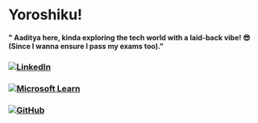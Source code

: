 # Yoroshiku!

#### " Aaditya here, kinda exploring the tech world with a laid-back vibe! 😎 (Since I wanna ensure I pass my exams too)."

### [![LinkedIn](https://img.shields.io/badge/LinkedIn-0A66C2?style=for-the-badge&logo=linkedin&logoColor=white)](https://www.linkedin.com/in/your-linkedin-username)
### [![Microsoft Learn](https://img.shields.io/badge/Microsoft_Learn-258FFA?style=for-the-badge&logo=microsoft&logoColor=white)](https://learn.microsoft.com/en-us/users/your-microsoft-learn-username)
### [![GitHub](https://img.shields.io/badge/GitHub-181717?style=for-the-badge&logo=github&logoColor=white)](https://github.com/your-github-username)
